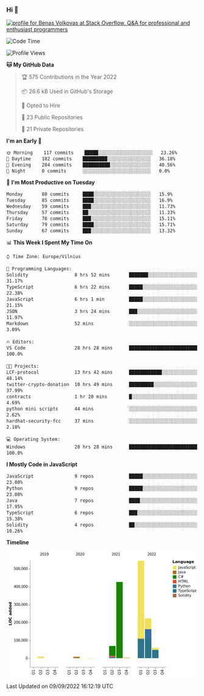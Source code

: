 ### Hi 👋
<a href="https://stackoverflow.com/users/14954249/benas-volkovas"><img src="https://stackoverflow.com/users/flair/14954249.png?theme=dark" width="208" height="58" alt="profile for Benas Volkovas at Stack Overflow, Q&amp;A for professional and enthusiast programmers" title="profile for Benas Volkovas at Stack Overflow, Q&amp;A for professional and enthusiast programmers"></a>

<!--START_SECTION:waka-->
![Code Time](http://img.shields.io/badge/Code%20Time-916%20hrs%2039%20mins-blue)

![Profile Views](http://img.shields.io/badge/Profile%20Views-0-blue)

**🐱 My GitHub Data** 

> 🏆 575 Contributions in the Year 2022
 > 
> 📦 26.6 kB Used in GitHub's Storage 
 > 
> 💼 Opted to Hire
 > 
> 📜 23 Public Repositories 
 > 
> 🔑 21 Private Repositories  
 > 
**I'm an Early 🐤** 

```text
🌞 Morning    117 commits    █████░░░░░░░░░░░░░░░░░░░░   23.26% 
🌆 Daytime    182 commits    █████████░░░░░░░░░░░░░░░░   36.18% 
🌃 Evening    204 commits    ██████████░░░░░░░░░░░░░░░   40.56% 
🌙 Night      0 commits      ░░░░░░░░░░░░░░░░░░░░░░░░░   0.0%

```
📅 **I'm Most Productive on Tuesday** 

```text
Monday       80 commits     ████░░░░░░░░░░░░░░░░░░░░░   15.9% 
Tuesday      85 commits     ████░░░░░░░░░░░░░░░░░░░░░   16.9% 
Wednesday    59 commits     ███░░░░░░░░░░░░░░░░░░░░░░   11.73% 
Thursday     57 commits     ██░░░░░░░░░░░░░░░░░░░░░░░   11.33% 
Friday       76 commits     ███░░░░░░░░░░░░░░░░░░░░░░   15.11% 
Saturday     79 commits     ████░░░░░░░░░░░░░░░░░░░░░   15.71% 
Sunday       67 commits     ███░░░░░░░░░░░░░░░░░░░░░░   13.32%

```


📊 **This Week I Spent My Time On** 

```text
⌚︎ Time Zone: Europe/Vilnius

💬 Programming Languages: 
Solidity                 8 hrs 52 mins       ███████░░░░░░░░░░░░░░░░░░   31.17% 
TypeScript               6 hrs 22 mins       █████░░░░░░░░░░░░░░░░░░░░   22.38% 
JavaScript               6 hrs 1 min         █████░░░░░░░░░░░░░░░░░░░░   21.15% 
JSON                     3 hrs 24 mins       ███░░░░░░░░░░░░░░░░░░░░░░   11.97% 
Markdown                 52 mins             ░░░░░░░░░░░░░░░░░░░░░░░░░   3.09%

🔥 Editors: 
VS Code                  28 hrs 28 mins      █████████████████████████   100.0%

🐱‍💻 Projects: 
LCF-protocol             13 hrs 42 mins      ████████████░░░░░░░░░░░░░   48.14% 
twitter-crypto-donation  10 hrs 49 mins      █████████░░░░░░░░░░░░░░░░   37.99% 
contracts                1 hr 20 mins        █░░░░░░░░░░░░░░░░░░░░░░░░   4.69% 
python mini scripts      44 mins             ░░░░░░░░░░░░░░░░░░░░░░░░░   2.62% 
hardhat-security-fcc     37 mins             ░░░░░░░░░░░░░░░░░░░░░░░░░   2.18%

💻 Operating System: 
Windows                  28 hrs 28 mins      █████████████████████████   100.0%

```

**I Mostly Code in JavaScript** 

```text
JavaScript               9 repos             █████░░░░░░░░░░░░░░░░░░░░   23.08% 
Python                   9 repos             █████░░░░░░░░░░░░░░░░░░░░   23.08% 
Java                     7 repos             ████░░░░░░░░░░░░░░░░░░░░░   17.95% 
TypeScript               6 repos             ███░░░░░░░░░░░░░░░░░░░░░░   15.38% 
Solidity                 4 repos             ██░░░░░░░░░░░░░░░░░░░░░░░   10.26%

```


**Timeline**

![Chart not found](https://raw.githubusercontent.com/BenasVolkovas/BenasVolkovas/main/charts/bar_graph.png) 


 Last Updated on 09/09/2022 16:12:19 UTC
<!--END_SECTION:waka-->

